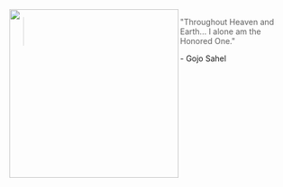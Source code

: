 <img src="https://github.com/vachatters/.github/assets/95456933/b80b5c1e-cedc-4974-87eb-4f9521b75a4c" align=left height="300px">

> "Throughout Heaven and Earth... I alone am the Honored One."
> 
\- Gojo Sahel
